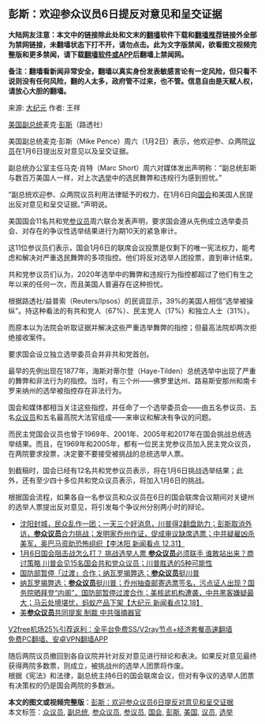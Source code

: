  <h2>彭斯：欢迎参众议员6日提反对意见和呈交证据</h2> <p class="notice"><b>大陆网友注意：本文中的链接除此处和文末的<a href="https://github.com/bannedbook/fanqiang" >翻墙</a>软件下载和<a href="https://github.com/killgcd/justmysocks/blob/master/README.md">翻墙推荐</a>链接外全部为禁网链接，未翻墙状态下打不开，请勿点击。此为文字版禁闻，欲看图文视频完整版和更多禁闻，请下载<a href="https://github.com/bannedbook/fanqiang">翻墙软件或APP</a>后翻墙上禁闻网。</p><p>备注：翻墙看新闻非常安全，翻墙以真实身份发表敏感言论有一定风险，但只看不说则没有任何风险，翻的人太多，政府管不过来，也不管。信息自由是天赋人权，请放心大胆的翻墙。</b></p>  <div class="entry"> <p>来源:&nbsp;<span class='wp_keywordlink_affiliate'><a href="http://www.epochtimes.com/" title="大纪元" target="_blank">大纪元</a></span>                            作者:&nbsp;王祥                                                 </p> <p><a href="https://www.bannedbook.org/bnews/tag/%e7%be%8e%e5%9b%bd/" class="st_tag internal_tag" rel="tag" title="标签 美国 下的日志">美国</a><a href="https://www.bannedbook.org/bnews/tag/%e5%89%af%e6%80%bb%e7%bb%9f/" class="st_tag internal_tag" rel="tag" title="标签 副总统 下的日志">副总统</a>麦克‧<a href="https://www.bannedbook.org/bnews/tag/%e5%bd%ad%e6%96%af/" class="st_tag internal_tag" rel="tag" title="标签 彭斯 下的日志">彭斯</a>（路透社）</p> <p>美国副总统麦克‧彭斯（Mike Pence）周六（1月2日）表示，他欢迎参、众两院<a href="https://www.bannedbook.org/bnews/tag/%e8%ae%ae%e5%91%98/" class="st_tag internal_tag" rel="tag" title="标签 议员 下的日志">议员</a>在1月6日提出反对意见以及呈交证据。</p> <p>副总统办公室主任马克‧肖特（Marc Short）周六对媒体发出声明称：“副总统彭斯与数百万美国人一样，对上次<a href="https://www.bannedbook.org/bnews/tag/%e9%80%89%e4%b8%be/" class="st_tag internal_tag" rel="tag" title="标签 选举 下的日志">选举</a>中的选民舞弊和违规行为感到担忧。”</p> <p>“副总统欢迎参、众两院议员利用法律赋予的权力，在1月6日向<a href="https://www.bannedbook.org/bnews/tag/%e5%9b%bd%e4%bc%9a/" class="st_tag internal_tag" rel="tag" title="标签 国会 下的日志">国会</a>和美国人民提出反对意见和呈交证据。”声明说。</p>  <p>美国国会11名共和党<a href="https://www.bannedbook.org/bnews/tag/%e5%8f%82%e8%ae%ae%e5%91%98/" class="st_tag internal_tag" rel="tag" title="标签 参议员 下的日志">参议员</a>周六联合发表声明，要求国会遵从先例成立选举委员会、对存在的争议性选举结果进行为期10天的紧急审计。</p> <p>这11位参议员们表示，国会1月6日的联席会议投票是仅剩下的唯一宪法权力，能考虑和解决对严重选民舞弊的多项指控。他们将反对选举人团投票，直到审计结束。</p> <p>共和党参议员们认为，2020年选举中的舞弊和违规行为指控都超过了他们有生之年以来的任何一次，而且美国人普遍存在这种担忧。</p> <p>根据路透社/益普索（Reuters/lpsos）的民调显示，39%的美国人相信“选举被操纵”。持这种看法的有共和党人（67%）、民主党人（17%）和独立人士（31%）。</p> <p>而原本以为法院会听取证据并解决这些严重选举舞弊的指控；但最高法院却两次拒绝接收案件。</p>  <p>要求国会设立独立选举委员会并非共和党首创。</p> <p>最早的先例出现在1877年，海斯对蒂尔登（Haye-Tilden）总统选举中出现了严重的舞弊和非法行为的指控。当时，有三个州——佛罗里达州、路易斯安那州和南卡罗来纳州的选举被指控存在非法行为。</p> <p>国会和媒体都相当关注这些指控，并任命了一个选举委员会——由五名参议员、五名<a href="https://www.bannedbook.org/bnews/tag/%E4%BC%97%E8%AE%AE%E5%91%98/" class="st_tag internal_tag" rel="tag" title="标签 众议员 下的日志">众议员</a>和五名最高院大法官组成——来审议和解决有争议的问题。</p> <p>而民主党国会议员也曾于1969年、2001年、2005年和2017年在国会挑战总统选举结果。而且，在1969年和2005年，都有一位民主党参议员加入民主党众议员，在两院要求投票，决定要不要接受被挑战的总统选举人票。</p> <p>到截稿时，国会已经有12名共和党参议员表示，将在1月6日挑战选举结果；此外，还有至少四十多位共和党众议员表示，将加入1月6日的挑战。</p>  <p>根据国会流程，如果各自一名参议员和众议员在6日的国会联席会议期间对关键州的选举人票提出反对意见，将引发每个争议州分别两小时的辩论。</p> <ul class='op-related-articles' title='相关阅读'> <li><a href='https://www.bannedbook.org/bnews/bannedvideo/20210101/1458914.html' target='_blank'>沈阳封城，民众乱作一团；一天三个好消息，川普得2翻盘助力；彭斯取消外访，<b>参众议员</b>合力挑战；发明家乔州作证，促成审议缺席选票；中共疑雇凶杀美军，奥巴马资助恐怖组织【李沐阳 新闻看点 12.31】</a></li> <li><a href='https://www.bannedbook.org/bnews/bannedvideo/20201223/1453383.html' target='_blank'>1月6日国会阻击战怎么打？ 挑战选举人票 <b>参众议员</b>必须联手 谁敢站出来？商讨策略 川普会见15名国会共和党众议员；川普胜选的5种可能性</a></li> <li><a href='https://www.bannedbook.org/bnews/taiwannews/20201219/1450854.html' target='_blank'>国防部暂停「过渡」合作；纳瓦罗揭弊选；<b>参众议员</b>挺川普</a></li> <li><a href='https://www.bannedbook.org/bnews/bannedvideo/20201219/1450789.html' target='_blank'>纳瓦罗揭弊选；<b>参众议员</b>挺川普；乔州抽查邮寄选票签名，污点证人出现？国务院晒拜登“内阁”，国防部暂停过渡合作；美核武机构遭袭，中共黑客嫌疑最大；马云处境堪忧，蚂蚁产品下架【大纪元 新闻看点12.18】</a></li> <li><a href='https://www.bannedbook.org/bnews/bannedvideo/20201218/1450217.html' target='_blank'>美<b>参众议员</b>共同提案   制裁 中共强摘器官</a></li> </ul> <p class="texttj"> <a href="https://github.com/bannedbook/fanqiang/wiki/V2ray%E6%9C%BA%E5%9C%BA" target="_blank">V2free机场25%引荐返利：全平台免费SS/V2ray节点+经济套餐高速翻墙</a><br/> <a href="https://github.com/bannedbook/fanqiang/wiki/%E7%A6%81%E9%97%BB%E7%BD%91%E5%AE%89%E5%8D%93%E7%BF%BB%E5%A2%99%E6%96%B0%E9%97%BBAPP" target="_blank">免费PC翻墙、安卓VPN翻墙APP</a></p><p>随后两院议员撤回到各自议院并针对反对意见进行辩论和表决。如果反对意见最终获得两院多数票，则成立，被挑战州的选举人团票将作废。<br />	根据《宪法》和法律，副总统主持6日的国会联席会议，但对有争议的选举人团票有决策权的仍是国会两院的多数派。</p><a name='sharetosocial'></a>       <div><b>本文的图文或视频完整版</b>：<a href='https://www.bannedbook.org/bnews/cbnews/20210103/1460049.html'>彭斯：欢迎参众议员6日提反对意见和呈交证据</a></div>  </div><!--END ENTRY--> <div class="postfooter"> <div>本文标签：<a href="https://www.bannedbook.org/bnews/tag/%E4%BC%97%E8%AE%AE%E5%91%98/" rel="tag">众议员</a>, <a href="https://www.bannedbook.org/bnews/tag/%e5%89%af%e6%80%bb%e7%bb%9f/" rel="tag">副总统</a>, <a href="https://www.bannedbook.org/bnews/tag/%E5%8F%82%E4%BC%97%E8%AE%AE%E5%91%98/" rel="tag">参众议员</a>, <a href="https://www.bannedbook.org/bnews/tag/%e5%8f%82%e8%ae%ae%e5%91%98/" rel="tag">参议员</a>, <a href="https://www.bannedbook.org/bnews/tag/%e5%9b%bd%e4%bc%9a/" rel="tag">国会</a>, <a href="https://www.bannedbook.org/bnews/tag/%e5%bd%ad%e6%96%af/" rel="tag">彭斯</a>, <a href="https://www.bannedbook.org/bnews/tag/%e7%be%8e%e5%9b%bd/" rel="tag">美国</a>, <a href="https://www.bannedbook.org/bnews/tag/%e8%ae%ae%e5%91%98/" rel="tag">议员</a>, <a href="https://www.bannedbook.org/bnews/tag/%e9%80%89%e4%b8%be/" rel="tag">选举</a></div>  </div><!--END POSTFOOTER--> 